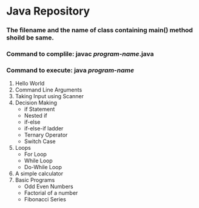 # Java Repository

### The filename and the name of class containing main() method shoild be same.
### Command to complile: javac _program-name_.java
### Command to execute: java _program-name_

1. Hello World
2. Command Line Arguments
3. Taking Input using Scanner
4. Decision Making
   * if Statement
   * Nested if
   * if-else
   * if-else-if ladder
   * Ternary Operator
   * Switch Case
5. Loops
   * For Loop
   * While Loop
   * Do-While Loop
6. A simple calculator
7. Basic Programs
   * Odd Even Numbers
   * Factorial of a number
   * Fibonacci Series